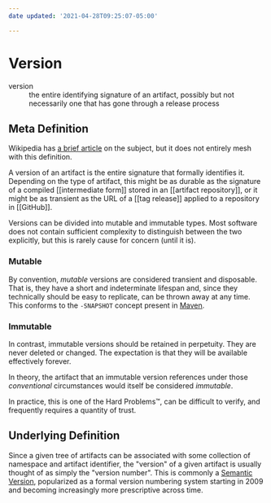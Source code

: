 ```yaml
---
date updated: '2021-04-28T09:25:07-05:00'

---
```


# Version

<dl>
<dt>version</dt>
<dd>the entire identifying signature of an artifact, possibly but not necessarily one that has gone through a release process</dd>
</dl>

## Meta Definition
Wikipedia has [a brief article](https://en.wikipedia.org/wiki/Software_versioning) on the subject, but it does not entirely mesh with this definition.

A version of an artifact is the entire signature that formally identifies it.  Depending on the type of artifact, this might be as durable as the signature of a  compiled [[intermediate form]] stored in an [[artifact repository]], or it might be as transient as the URL of a [[tag release]] applied to a repository in [[GitHub]].

Versions can be divided into mutable and immutable types.  Most software does not contain sufficient complexity to distinguish between the two explicitly, but this is rarely cause for concern (until it is).

### Mutable
By convention, _mutable_ versions are considered transient and disposable.  That is, they have a short and indeterminate lifespan and, since they technically should be easy to replicate, can be thrown away at any time.  This conforms to the `-SNAPSHOT` concept present in [Maven](https://maven.apache.org).

### Immutable
In contrast, immutable versions should be retained in perpetuity.  They are never deleted or changed.  The expectation is that they will be available effectively forever.

In theory, the artifact that an immutable version references under those _conventional_ circumstances would itself be considered _immutable_.

In practice, this is one of the Hard Problems™, can be difficult to verify, and frequently requires a quantity of trust.

## Underlying Definition
Since a given tree of artifacts can be associated with some collection of namespace and artifact identifier, the "version" of a given artifact is usually thought of as simply the "version number".  This is commonly a [Semantic Version](https://semver.org), popularized as a formal version numbering system starting in 2009 and becoming increasingly more prescriptive across time. 